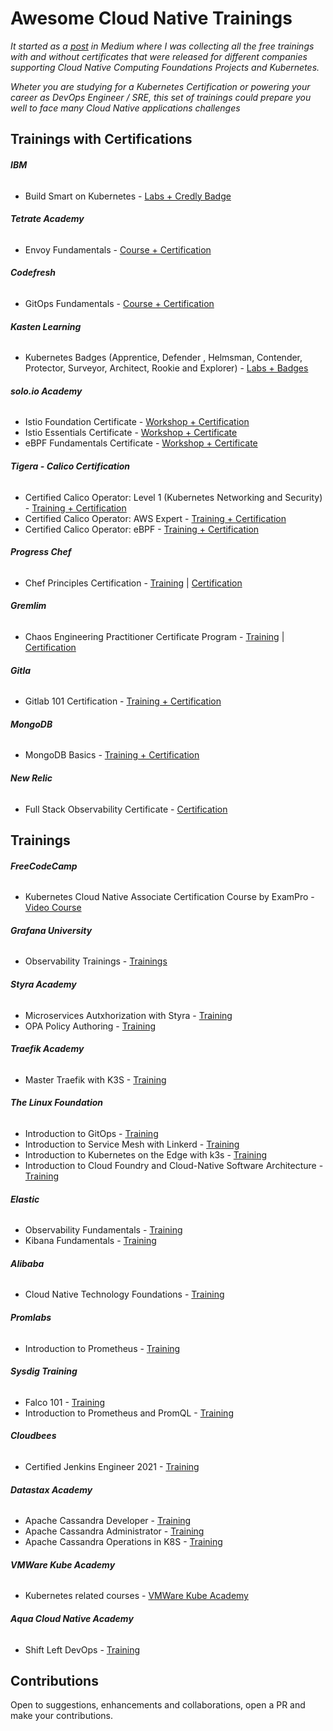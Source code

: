 # Awesome Cloud Native Trainings

*It started as a [post](https://joseadanof.medium.com/cloud-native-free-training-and-certifications-4c86851659f8) in Medium where I was collecting all the free trainings with and without certificates that were released for different companies supporting Cloud Native Computing Foundations Projects and Kubernetes.*

*Wheter you are studying for a Kubernetes Certification or powering your career as DevOps Engineer / SRE, this set of trainings could prepare you well to face many Cloud Native applications challenges*

## Trainings with Certifications

###### **IBM**
* Build Smart on Kubernetes - [Labs + Credly Badge](https://developer.ibm.com/videos/build-smart-on-kubernetes-get-your-badge/)
###### **Tetrate Academy**
* Envoy Fundamentals - [Course + Certification](https://academy.tetrate.io/courses/envoy-fundamentals)

###### **Codefresh**
* GitOps Fundamentals - [Course + Certification](https://codefresh.learnworlds.com/)

###### **Kasten Learning**
* Kubernetes Badges (Apprentice, Defender , Helmsman, Contender, Protector, Surveyor, Architect, Rookie and Explorer) - [Labs + Badges](https://learning.kasten.io/)

###### **solo.io Academy**
* Istio Foundation Certificate - [Workshop + Certification](https://www.solo.io/events/upcoming/#workshops)
* Istio Essentials Certificate - [Workshop + Certificate](https://www.solo.io/events/upcoming/#workshops)
* eBPF Fundamentals Certificate - [Workshop + Certificate](https://www.solo.io/events/upcoming/#workshops)

###### **Tigera - Calico Certification**
* Certified Calico Operator: Level 1 (Kubernetes Networking and Security) - [Training + Certification](https://academy.tigera.io/course/certified-calico-operator-level-1/)
* Certified Calico Operator: AWS Expert - [Training + Certification](https://academy.tigera.io/course/certified-calico-operator-aws-expert/)
* Certified Calico Operator: eBPF - [Training + Certification](https://academy.tigera.io/course/certified-calico-operator-ebpf/)

###### **Progress Chef**
* Chef Principles Certification - [Training](https://learn.chef.io/tracks) | [Certification](https://learn.chef.io/courses/course-v1:chef+CP101+exam/about)

###### **Gremlim**
* Chaos Engineering Practitioner Certificate Program - [Training](https://www.gremlin.com/webinars/gremlin-certificate-prep-session) | [Certification](https://gremlin.coassemble.com/unlock/7Jan8Su)

###### **Gitla**
* Gitlab 101 Certification - [Training + Certification](https://gitlab.edcast.com/pathways/copy-of-gitlab-certification)

###### **MongoDB**
* MongoDB Basics - [Training + Certification](https://university.mongodb.com/courses/M001/about)

###### **New Relic**
* Full Stack Observability Certificate - [Certification](https://learn.newrelic.com/full-stack-observability-exam)


## Trainings

###### **FreeCodeCamp**
* Kubernetes Cloud Native Associate Certification Course by ExamPro - [Video Course](https://youtu.be/AplluksKvzI)

###### **Grafana University**
* Observability Trainings - [Trainings](https://grafanalabs.learnondemand.net/Organization/CourseCatalog/5173?run=1#%7B%22pageIndex%22%3A0%2C%22pageSize%22%3A20%2C%22filter%22%3A%22%22%2C%22subscriptionProfileIds%22%3A%5B%5D%2C%22tagInputIds%22%3A%5B%5D%2C%22tagsJson%22%3Anull%2C%22bookmarks%22%3Anull%7D)

###### **Styra Academy**
* Microservices Autxhorization with Styra - [Training](https://academy.styra.com/courses/microservice)
* OPA Policy Authoring - [Training](https://academy.styra.com/courses/opa-rego)

###### **Traefik Academy**
* Master Traefik with K3S - [Training](https://academy.traefik.io/courses/master-traefik-proxy-with-k3s)

###### **The Linux Foundation**
* Introduction to GitOps - [Training](https://training.linuxfoundation.org/training/introduction-to-gitops-lfs169/?utm_source=lftraining&utm_medium=pressrelease&utm_campaign=lfs169)
* Introduction to Service Mesh with Linkerd - [Training](https://training.linuxfoundation.org/training/introduction-to-service-mesh-with-linkerd-lfs143/)
* Introduction to Kubernetes on the Edge with k3s - [Training](https://training.linuxfoundation.org/training/introduction-to-kubernetes-on-edge-with-k3s-lfs156x/)
* Introduction to Cloud Foundry and Cloud-Native Software Architecture - [Training](https://training.linuxfoundation.org/training/introduction-to-cloud-foundry-and-cloud-native-software-architecture/)

###### **Elastic**
* Observability Fundamentals - [Training](https://www.elastic.co/training/observability-fundamentals)
* Kibana Fundamentals - [Training](https://www.elastic.co/training/kibana-fundamentals)

###### **Alibaba**
* Cloud Native Technology Foundations - [Training](https://edu.alibabacloud.com/certification/university-cloudnative)

###### **Promlabs**
* Introduction to Prometheus - [Training](https://training.promlabs.com/training/introduction-to-prometheus)

###### **Sysdig Training**
* Falco 101 - [Training](https://learn.sysdig.com/falco-101)
* Introduction to Prometheus and PromQL - [Training](https://learn.sysdig.com/introduction-to-prometheus-and-promql)

###### **Cloudbees**
* Certified Jenkins Engineer 2021 - [Training](https://standard.cbu.cloudbees.com/series/exam-preparation-certified-jenkins-engineer-cje)

###### **Datastax Academy**
* Apache Cassandra Developer - [Training](https://academy.datastax.com/#/online-courses/ca2e1209-510b-44a6-97de-d5219d835319)
* Apache Cassandra Administrator - [Training](https://academy.datastax.com/#/online-courses/6167eee3-0575-4d88-9f80-f2270587ce23)
* Apache Cassandra Operations in K8S -  [Training](https://www.datastax.com/learn/apache-cassandra-operations-in-kubernetes)

###### **VMWare Kube Academy**
* Kubernetes related courses - [VMWare Kube Academy](https://kube.academy/courses)

###### **Aqua Cloud Native Academy**
* Shift Left DevOps - [Training](https://www.aquasec.com/cloud-native-academy/devsecops/shift-left-devops/)

## Contributions
Open to suggestions, enhancements and collaborations, open a PR and make your contributions.